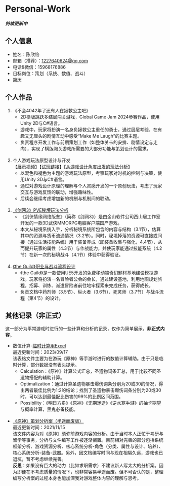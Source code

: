 # Personal-Work 
***持续更新中***
## 个人信息
- 姓名：陈欣怡
- 邮箱（推荐）：1227640624@qq.com
- 电话&微信：15968176886
- 目标岗位：策划（系统、数值、战斗）
- [简历](resume.pdf)

## 个人作品
1. 《不会4042年了还有人在拯救公主吧》
   * 2D横版跳跃多结局闯关游戏，Global Game Jam 2024参赛作品，使用Unity 2D与C#语言。
   * 游戏中，玩家将扮演一名身负拯救公主重任的勇士，通过层层考验，在有趣又无厘头的剧情互动中感受“Make Me Laugh”的比赛主题。
   * 负责程序开发工作与前期策划工作（如整体关卡的安排、剧情设定与走向），实现了横版闯关游戏所需要的大部分功能与策划设计的需求。
   <br><br>
2. 个人游戏玩法原型设计与开发<br>
   【[展示视频](prototype_colouring_1080p.mp4)】【[试玩链接](https://play.unity.com/en/games/46c2d882-59ea-40d1-8243-c7d6235b8b1e/colouring)】【[从游戏设计角度出发的玩法分析](prototype.pdf)】
   * 以混色和褪色为主题的游戏玩法原型，考察玩家对时机的控制与决策，使用Unity 3D与C#语言。
   * 通过对游戏设计原理的理解与个人灵感开发的一个原创玩法，考虑了玩家交互与游戏反馈的联动，增强趣味性。
   * 后续会继续考虑增加新的机制与机制间的联动。
   <br><br>
3. [《剑网3》PVE秘境玩法分析](jx3_pve_gameplay_analysis.pdf)
   * 《剑侠情缘网络版叁》（简称《剑网3》）是由金山软件公司西山居工作室开发的一款3D武侠MMORPG电脑客户端国产游戏。
   * 本文从秘境系统入手，分析秘境系统所包含的内容与结构（3.1节），估算其中的资源与货币流通情况（3.2节）。同时，秘境掉落的资源可直接或间接（通过生活技能系统）用于装备养成（即装备收集与强化，4.4节），从而提升玩家的属性（4.3节）与作战能力，并使玩家能通过技能系统（4.2节）在新一次的秘境战斗（4.1节）体验中获得验证。
   <br><br>
5. [《the Guild》职业与战斗流程设计](the_guild_combat_design_document.pdf)
   * 《the Guild》是一款使用UE5开发的免费移动端奇幻题材基地建设模拟游戏。玩家将扮演一名冒险者公会的会长，通过建设基地，利用地图规划旅程，招募、训练、派遣冒险者前往地牢探索来完成任务，获得成长。
   * 负责文档中药剂师（3.5节）、纵火者（3.6节）、死灵师（3.7节）与战斗流程（第4节）的设计。

## 其他记录（非正式）
这一部分为平常游戏时进行的一些计算和分析的记录，仅作为简单展示，**非正式内容**。
- 数值计算-[临时计算用Excel](temporary_calculation.xlsx) <br>
  最近更新时间：2023/09/17 <br>
  该表格文件主要为在游玩《原神》等手游时进行的数值计算辅助。由于只是临时计算，部分数据没有表头提示。 <br>
  * Calculation：《原神》计算公式汇总，圣遗物词条汇总，用于比较不同圣遗物搭配的辅助计算。
  * Optimalization：通过计算圣遗物暴击爆伤词条分别为20或30的情况，得出两者最佳比例为1:2的结论；找到了圣遗物暴击爆伤词条分别为20或30时，可以达到最佳配比伤害的99%的比例区间范围。
  * Possibility：《明日方舟》《原神》《无期迷途》《逆水寒手游》的抽卡期望与概率计算，黑鬼必备技能。
  <br><br>
- [《原神》策划分析案（半途而废版）](genshin_impact_design_analysis_document.pdf) <br>
  最近更新时间：2021/11/15 <br>
  该文件内容为对《原神》须弥前游戏内容的分析。由于当时本人正忙于考研与留学等事务，分析与文件编写工作被逐渐搁置。目前相对完善的部分包括系统框架分析、游戏资源分析、核心系统分析-角色（分类、属性与设计、培养）、核心系统分析-装备-武器。另外，因文档编写时间与现在相隔久远，游戏也已退坑，暂不考虑继续完善。 <br>
  **反思**：如果没有巨大的动力（比如求职需求）不建议新人写太大的分析案。因为即便在不考虑质量的情况下，也非常容易半途而废。但不可否认的是，整理编写分析案的过程本身也能加深我对游戏整体内容的理解与思考。
<br><br>
